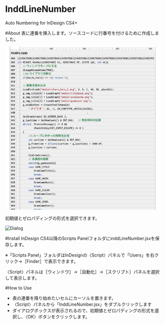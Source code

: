 InddLineNumber
==========

Auto Numbering for InDesign CS4+


#About
表に連番を挿入します。ソースコードに行番号を付けるために作成しました。

![result](img/inddLineNUmber2.jpg)

初期値とゼロパディングの形式を選択できます。

![Dialog](img/InddRenban.png)


#Install
InDesign CS4以降のScripts PanelフォルダにinddLineNumber.jsxを保存します。

※「Scripts Panel」フォルダはInDesignの〈Script〉パネルで「Users」を右クリック→［Finder］で表示できます。

〈Script〉パネルは［ウィンドウ］→［自動化］→［スクリプト］パネルを選択して表示します。


#How to Use
- 表の連番を降り始めたいセルにカーソルを置きます。
- 〈Script〉パネルから「InddLineNumber.jsx」をダブルクリックします
- ダイアログボックスが表示されるので、初期値とゼロパディングの形式を選択し、〈OK〉ボタンをクリックします。
